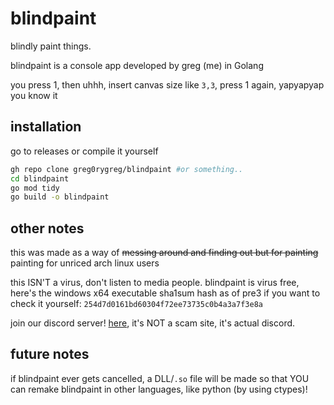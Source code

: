 # blindpaint
blindly paint things.

blindpaint is a console app developed by greg (me) in Golang

you press 1, then uhhh, insert canvas size like `3,3`, press 1 again, yapyapyap you know it

## installation
go to releases or compile it yourself
```bash
gh repo clone greg0rygreg/blindpaint #or something..
cd blindpaint
go mod tidy
go build -o blindpaint
```

## other notes
this was made as a way of ~~messing around and finding out but for painting~~ painting for unriced arch linux users

this ISN'T a virus, don't listen to media people. blindpaint is virus free, here's the windows x64 executable sha1sum hash as of pre3 if you want to check it yourself: `254d7d0161bd60304f72ee73735c0b4a3a7f3e8a`

join our discord server! [here](https://discord.gg/c2KTVEgxBn), it's NOT a scam site, it's actual discord.

## future notes
if blindpaint ever gets cancelled, a DLL/`.so` file will be made so that YOU can remake blindpaint in other languages, like python (by using ctypes)!
